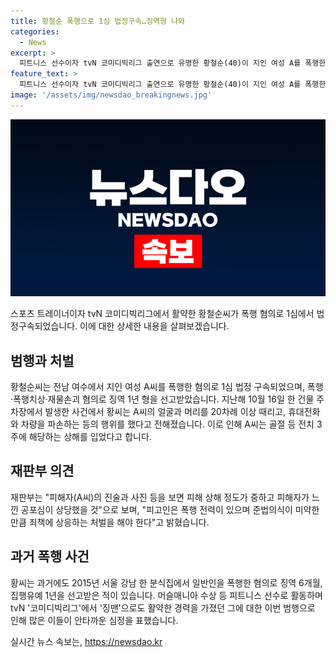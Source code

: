```yaml
---
title: 황철순 폭행으로 1심 법정구속…징역형 나와
categories:
  - News
excerpt: >
  피트니스 선수이자 tvN 코미디빅리그 출연으로 유명한 황철순(40)이 지인 여성 A를 폭행한 혐의로 법정 구속되었다. 서울중앙지법 형사2단독은 황씨에게 징역 1년을 선고하고 구속했다. 지난해 10월 여수에서 A를 폭행하고 차량 등을 파손한 것으로 알려져, A는 상해를 입었다. 이에 재판부는 폭행 전력이 있고 미약한 준법의식을 보이는 피고인에게 상응하는 처벌이 필요하다고 밝혔다. 황씨는 이전에도 폭행 혐의로 집행유예를 받은 바 있다. 2011년 코미디빅리그의 징맨으로 활약했던 그의 행적이 논란을 일으키고 있다.
feature_text: >
  피트니스 선수이자 tvN 코미디빅리그 출연으로 유명한 황철순(40)이 지인 여성 A를 폭행한 혐의로 법정 구속되었다. 서울중앙지법 형사2단독은 황씨에게 징역 1년을 선고하고 구속했다. 지난해 10월 여수에서 A를 폭행하고 차량 등을 파손한 것으로 알려져, A는 상해를 입었다. 이에 재판부는 폭행 전력이 있고 미약한 준법의식을 보이는 피고인에게 상응하는 처벌이 필요하다고 밝혔다. 황씨는 이전에도 폭행 혐의로 집행유예를 받은 바 있다. 2011년 코미디빅리그의 징맨으로 활약했던 그의 행적이 논란을 일으키고 있다.
image: '/assets/img/newsdao_breakingnews.jpg'
---
```


<p><img src="/assets/img/newsdao_breakingnews.jpg" alt="koreaapp 속보" /></p>

<p data-ke-size="size16">스포츠 트레이너이자 tvN 코미디빅리그에서 활약한 황철순씨가 폭행 혐의로 1심에서 법정구속되었습니다. 이에 대한 상세한 내용을 살펴보겠습니다.</p>

<h2 data-ke-size="size26">범행과 처벌</h2>

<p data-ke-size="size16">황철순씨는 전남 여수에서 지인 여성 A씨를 폭행한 혐의로 1심 법정 구속되었으며, 폭행·폭행치상·재물손괴 혐의로 징역 1년 형을 선고받았습니다. 지난해 10월 16일 한 건물 주차장에서 발생한 사건에서 황씨는 A씨의 얼굴과 머리를 20차례 이상 때리고, 휴대전화와 차량을 파손하는 등의 행위를 했다고 전해졌습니다. 이로 인해 A씨는 골절 등 전치 3주에 해당하는 상해를 입었다고 합니다.</p>

<h2 data-ke-size="size26">재판부 의견</h2>

<p data-ke-size="size16">재판부는 "피해자(A씨)의 진술과 사진 등을 보면 피해 상해 정도가 중하고 피해자가 느낀 공포심이 상당했을 것"으로 보며, "피고인은 폭행 전력이 있으며 준법의식이 미약한 만큼 죄책에 상응하는 처벌을 해야 한다"고 밝혔습니다.</p>

<h2 data-ke-size="size26">과거 폭행 사건</h2>

<p data-ke-size="size16">황씨는 과거에도 2015년 서울 강남 한 분식집에서 일반인을 폭행한 혐의로 징역 6개월, 집행유예 1년을 선고받은 적이 있습니다. 머슬매니아 수상 등 피트니스 선수로 활동하며 tvN '코미디빅리그'에서 '징맨'으로도 활약한 경력을 가졌던 그에 대한 이번 범행으로 인해 많은 이들이 안타까운 심정을 표했습니다.</p>
실시간 뉴스 속보는, <a href="https://newsdao.kr" rel="dofollow">https://newsdao.kr</a>


